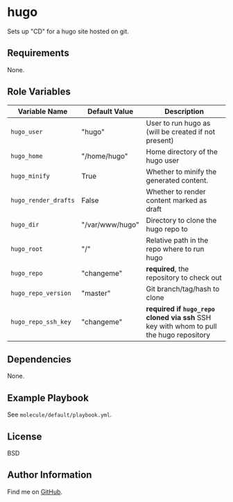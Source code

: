 hugo
=========

Sets up "CD" for a hugo site hosted on git.

Requirements
------------

None.

Role Variables
--------------


| Variable Name | Default Value | Description |
--------------- |---------------|--------------
`hugo_user` | "hugo" | User to run hugo as (will be created if not present)
`hugo_home` | "/home/hugo" | Home directory of the hugo user
`hugo_minify` | True | Whether to minify the generated content.
`hugo_render_drafts` | False | Whether to render content marked as draft
`hugo_dir` | "/var/www/hugo" | Directory to clone the hugo repo to
`hugo_root` | "/" | Relative path in the repo where to run hugo
`hugo_repo` | "changeme" | **required**, the repository to check out
`hugo_repo_version` | "master" | Git branch/tag/hash to clone
`hugo_repo_ssh_key` | "changeme" | **required if `hugo_repo` cloned via ssh** SSH key with whom to pull the hugo repository

Dependencies
------------

None.

Example Playbook
----------------

See `molecule/default/playbook.yml`.

License
-------

BSD

Author Information
------------------

Find me on [GitHub](https://github.com/ThreeFx).
